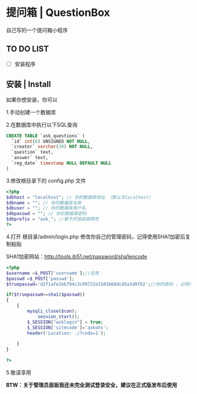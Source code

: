 # 提问箱 | QuestionBox

自己写的一个提问箱小程序

## TO DO LIST

- [ ] 安装程序

## 安装 | Install

如果你想安装，你可以

1.手动创建一个数据库

2.在数据库中执行以下SQL查询

```sql
CREATE TABLE `ask_questions` (
  `id` int(6) UNSIGNED NOT NULL,
  `creator` varchar(30) NOT NULL,
  `question` text,
  `answer` text,
  `reg_date` timestamp NULL DEFAULT NULL
)
```

3.修改根目录下的 config.php 文件
```PHP
<?php
$dbhost = "localhost"; // 你的数据库地址 （默认为localhost）
$dbname = ""; // 你的数据库名称
$dbuser = ""; // 你的数据库用户名
$dbpasswd = ""; // 你的数据库密码
$dbprefix = "ask_"; //暂不开放前缀修改
?>
```

4.打开 根目录/admin/login.php 修改你自己的管理密码，记得使用SHA1加密后复制粘贴

SHA1加密网站：http://tools.jb51.net/password/sha1encode

```PHP
<?php
$username =$_POST['username'];//无用
$passwd =$_POST['passwd'];
$truepasswd='d2f1afe2eb794c3c99722e3101b60dcd5a3d8f62';//你的密码 ，记得使用SHA1 加密

if($truepasswd==sha1($passwd))
{
    {
        mysqli_close($con);
            session_start();
        $_SESSION["asklogin"] = true;
        $_SESSION['sitecode']='askohs';
        header('Location: ./?code=1');
        
    }
}
 
?>
```

5.敬请享用

**BTW：关于管理员面板我还未完全测试登录安全，建议在正式版发布后使用**

